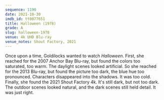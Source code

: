 ```yaml
---
sequence: 1190
date: 2021-10-30
imdb_id: tt0077651
title: Halloween (1978)
grade: A
slug: halloween-1978
venue: 4k UHD Blu-ray
venue_notes: Shout Factory, 2021
---
```


Once upon a time, Goldilocks wanted to watch _Halloween_. First, she reached for the 2007 Anchor Bay Blu-ray, but found the colors too saturated, too warm. The daylight scenes looked artificial. So she reached for the 2013 Blu-ray, but found the picture too dark, the blue hue too pronounced. Characters disappeared into the shadows. It was too cold. Finally, she found the 2021 Shout Factory 4k. It's still dark, but not too dark. The outdoor scenes looked natural, and the dark scenes still held detail. It was just right.
